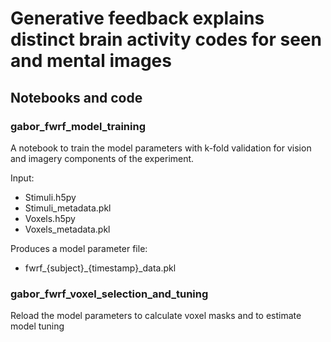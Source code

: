 # Generative feedback explains distinct brain activity codes for seen and mental images
## Notebooks and code
### gabor_fwrf_model_training
A notebook to train the model parameters with k-fold validation for vision and imagery components of the experiment.

Input:

- Stimuli.h5py
- Stimuli_metadata.pkl
- Voxels.h5py
- Voxels_metadata.pkl

Produces a model parameter file:

- fwrf_{subject}_{timestamp}_data.pkl

### gabor_fwrf_voxel_selection_and_tuning
Reload the model parameters to calculate voxel masks and to estimate model tuning

